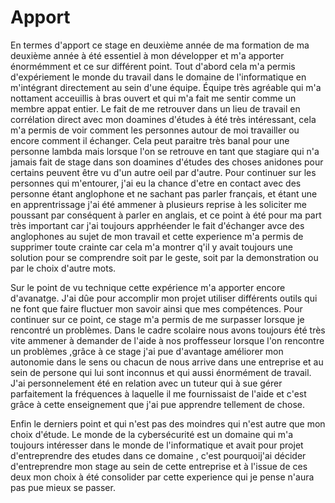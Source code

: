 # Apport

En termes d'apport ce stage en deuxième année de ma formation de ma deuxième année à été essentiel à mon développer et m'a apporter énormémment et ce sur différent point.
Tout d'abord cela m'a permis d'expériement le monde du travail dans le domaine de l'informatique en m'intégrant directement au sein d'une équipe. Équipe très agréable qui m'a nottament acceuillis à bras ouvert et qui m'a fait me sentir comme un membre appat entier. Le fait de me retrouver dans un lieu de travail en corrélation direct avec mon doamines d'études à été très intéressant, cela m'a permis de voir comment les personnes autour de moi travailler ou encore comment il échanger. Cela peut paraitre très banal pour une personne lambda mais lorsque l'on se retrouve en tant que stagiare qui n'a jamais fait de stage dans son doamines d'études des choses anidones pour certains peuvent être vu d'un autre oeil par d'autre.
Pour continuer sur les personnes qui m'entourer, j'ai eu la chance d'etre en contact avec des personne étant anglophone et ne sachant pas parler français, et étant une en apprentrissage j'ai été ammener à plusieurs reprise à les soliciter me poussant par conséquent à parler en anglais, et ce point à été pour ma part très 
important car j'ai toujours apprhéender le fait d'échanger avce des anglophones au sujet de mon travail et cette experience m'a permis de supprimer toute crainte car cela m'a montrer q'il y avait toujours une solution pour se comprendre soit par le geste, soit par la demonstration ou par le choix d'autre mots.

Sur le point de vu technique cette expérience m'a apporter encore d'avanatge. J'ai dûe pour accomplir mon projet utiliser différents outils qui ne font que faire fluctuer mon savoir ainsi que mes compétences. Pour continuer sur ce point, ce stage m'a permis de me surpasser lorsque je rencontré un problèmes. Dans le cadre scolaire nous avons toujours été très vite ammener à demander de l'aide à nos proffesseur lorsque l'on rencontre un problèmes ,grâce à ce stage j'ai pue d'avantage améliorer mon autonomie dans le sens ou chacun de nous arrive dans une entreprise et au sein de persone qui lui sont inconnus et qui aussi énormément de travail. J'ai personnelement été en relation avec un tuteur qui à sue gérer parfaitement la fréquences à laquelle il me fournissaist de l'aide et c'est grâce à cette enseignement que j'ai pue apprendre tellement de chose. 

Enfin le derniers point et qui n'est pas des moindres qui n'est autre que mon choix d'étude. Le monde de la cybersécurité est un domaine qui m'a toujours intéresser dans le monde de l'informatique et avait pour projet d'entreprendre des etudes dans ce domaine , c'est pourquoij'ai décider d'entreprendre mon stage au sein de cette entreprise et à l'issue de ces deux mon choix à été consolider par cette experience qui je pense n'aura pas pue mieux se passer.





